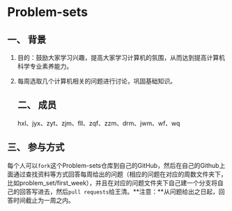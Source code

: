 # Problem-sets

## 一、 背景

1. 目的：鼓励大家学习兴趣，提高大家学习计算机的氛围，从而达到提高计算机科学专业素养能力。

2. 每周选取几个计算机相关的问题进行讨论，巩固基础知识。

   ## 二、 成员

   hxl、jyx、zyt、zjm、fll、zqf、zzm、drm、jwm、wf、wq

## 三、 参与方式

每个人可以`fork`这个Problem-sets仓库到自己的GitHub，然后在自己的Github上面通过查找资料等方式回答每周给出的问题（相应的问题在对应的周数文件夹下，比如problem_set/first_week），并且在对应的问题文件夹下自己建一个分支将自己的回答写进去，然后`pull requests`给王清。**注意：**从问题给出之日起，回答时间截止为一周之内。




